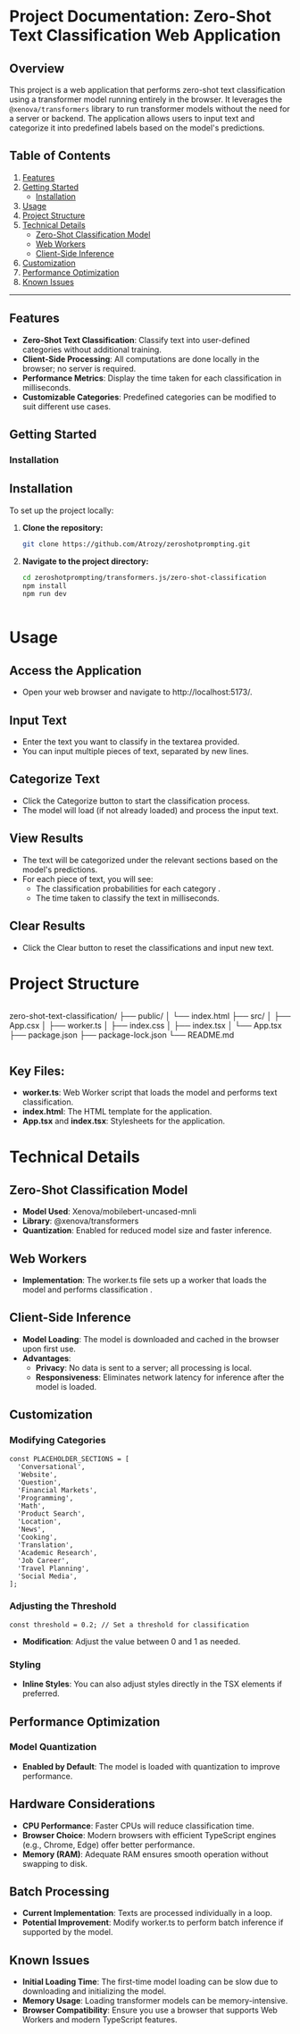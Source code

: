 # **Project Documentation: Zero-Shot Text Classification Web Application**

## **Overview**

This project is a web application that performs zero-shot text classification using a transformer model running entirely in the browser. It leverages the `@xenova/transformers` library to run transformer models without the need for a server or backend. The application allows users to input text and categorize it into predefined labels based on the model's predictions.

## **Table of Contents**

1. [Features](#features)
2. [Getting Started](#getting-started)
   - [Installation](#installation)
3. [Usage](#usage)
4. [Project Structure](#project-structure)
5. [Technical Details](#technical-details)
   - [Zero-Shot Classification Model](#zero-shot-classification-model)
   - [Web Workers](#web-workers)
   - [Client-Side Inference](#client-side-inference)
6. [Customization](#customization)
7. [Performance Optimization](#performance-optimization)
8. [Known Issues](#known-issues)

---

## **Features**

- **Zero-Shot Text Classification**: Classify text into user-defined categories without additional training.
- **Client-Side Processing**: All computations are done locally in the browser; no server is required.
- **Performance Metrics**: Display the time taken for each classification in milliseconds.
- **Customizable Categories**: Predefined categories can be modified to suit different use cases.



## **Getting Started**


### **Installation**


## Installation

To set up the project locally:

1. **Clone the repository:**

   ```bash
   git clone https://github.com/Atrozy/zeroshotprompting.git


2. **Navigate to the project directory:**

   ```bash
   cd zeroshotprompting/transformers.js/zero-shot-classification
   npm install
   npm run dev


```
```
# Usage
## Access the Application
- Open your web browser and navigate to http://localhost:5173/.

## Input Text
- Enter the text you want to classify in the textarea provided.
- You can input multiple pieces of text, separated by new lines.

## Categorize Text
- Click the Categorize button to start the classification process.
- The model will load (if not already loaded) and process the input text.

## View Results
- The text will be categorized under the relevant sections based on the model's predictions.
- For each piece of text, you will see:
  - The classification probabilities for each category .
  - The time taken to classify the text in milliseconds.

## Clear Results
- Click the Clear button to reset the classifications and input new text.

# Project Structure
```
```
zero-shot-text-classification/
├── public/
│   └── index.html
├── src/
│   ├── App.csx
│   ├── worker.ts
│   ├── index.css
│   ├── index.tsx
│   └── App.tsx
├── package.json
├── package-lock.json
└── README.md
```
```
## Key Files:
- **worker.ts**: Web Worker script that loads the model and performs text classification.
- **index.html**: The HTML template for the application.
- **App.tsx** and **index.tsx**: Stylesheets for the application.

# Technical Details
## Zero-Shot Classification Model
- **Model Used**: Xenova/mobilebert-uncased-mnli
- **Library**: @xenova/transformers
- **Quantization**: Enabled for reduced model size and faster inference.

## Web Workers
- **Implementation**: The worker.ts file sets up a worker that loads the model and performs classification .

## Client-Side Inference
- **Model Loading**: The model is downloaded and cached in the browser upon first use.
- **Advantages**:
  - **Privacy**: No data is sent to a server; all processing is local.
  - **Responsiveness**: Eliminates network latency for inference after the model is loaded.

## Customization
### Modifying Categories
```
const PLACEHOLDER_SECTIONS = [
  'Conversational',
  'Website',
  'Question',
  'Financial Markets',
  'Programming',
  'Math',
  'Product Search',
  'Location',
  'News',
  'Cooking',
  'Translation',
  'Academic Research',
  'Job Career',
  'Travel Planning',
  'Social Media',
];
```

### Adjusting the Threshold
```
const threshold = 0.2; // Set a threshold for classification
```
- **Modification**: Adjust the value between 0 and 1 as needed.

### Styling
- **Inline Styles**: You can also adjust styles directly in the TSX elements if preferred.

## Performance Optimization
### Model Quantization
- **Enabled by Default**: The model is loaded with quantization to improve performance.

## Hardware Considerations
- **CPU Performance**: Faster CPUs will reduce classification time.
- **Browser Choice**: Modern browsers with efficient TypeScript engines (e.g., Chrome, Edge) offer better performance.
- **Memory (RAM)**: Adequate RAM ensures smooth operation without swapping to disk.

## Batch Processing
- **Current Implementation**: Texts are processed individually in a loop.
- **Potential Improvement**: Modify worker.ts to perform batch inference if supported by the model.

## Known Issues
- **Initial Loading Time**: The first-time model loading can be slow due to downloading and initializing the model.
- **Memory Usage**: Loading transformer models can be memory-intensive.
- **Browser Compatibility**: Ensure you use a browser that supports Web Workers and modern TypeScript features.

